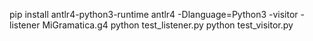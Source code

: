 pip install antlr4-python3-runtime
antlr4 -Dlanguage=Python3 -visitor -listener MiGramatica.g4
python test_listener.py
python test_visitor.py